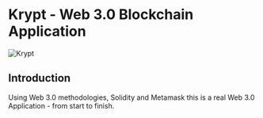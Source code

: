 # Krypt - Web 3.0 Blockchain Application
![Krypt](https://i.ibb.co/DVF4tNW/image.png)

## Introduction

Using Web 3.0 methodologies, Solidity and Metamask this is a real Web 3.0 Application - from start to finish.
